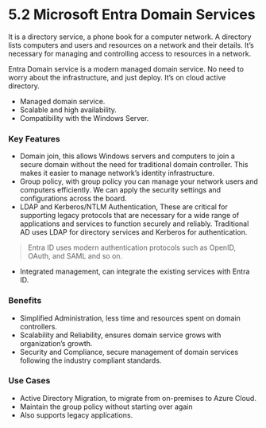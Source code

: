 # 5.2 Microsoft Entra Domain Services

It is a directory service, a phone book for a computer network. A directory lists computers and users and resources on a network and their details. It’s necessary for managing and controlling access to resources in a network. 

Entra Domain service is a modern managed domain service. No need to worry about the infrastructure, and just deploy. It’s on cloud active directory.

- Managed domain service.
- Scalable and high availability.
- Compatibility with the Windows Server.

### Key Features

- Domain join, this allows Windows servers and computers to join a secure domain without the need for traditional domain controller. This makes it easier to manage network’s identity infrastructure.
- Group policy, with group policy you can manage your network users and computers efficiently. We can apply the security settings and configurations across the board.
- LDAP and Kerberos/NTLM Authentication, These are critical for supporting legacy protocols that are necessary for a wide range of applications and services to function securely and reliably. Traditional AD uses LDAP for directory services and Kerberos for authentication.

> Entra ID uses modern authentication protocols such as OpenID, OAuth, and SAML and so on.
> 
- Integrated management, can integrate the existing services with Entra ID.

### Benefits

- Simplified Administration, less time and resources spent on domain controllers.
- Scalability and Reliability, ensures domain service grows with organization’s growth.
- Security and Compliance, secure management of domain services following the industry compliant standards.

### Use Cases

- Active Directory Migration, to migrate from on-premises to Azure Cloud.
- Maintain the group policy without starting over again
- Also supports legacy applications.
